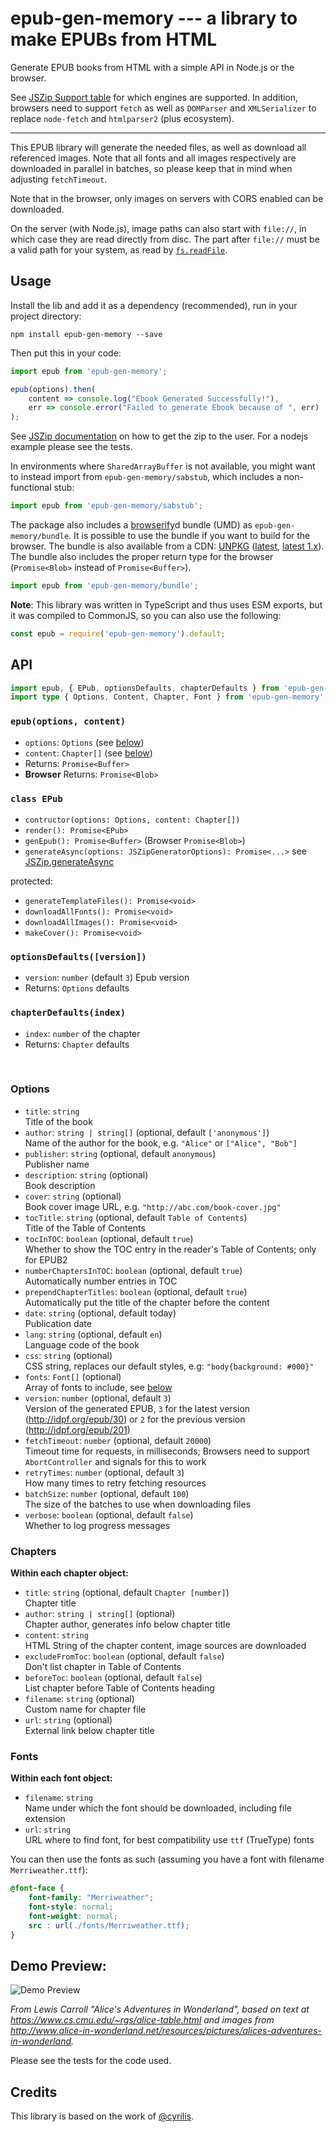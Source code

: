 # epub-gen-memory --- a library to make EPUBs from HTML

Generate EPUB books from HTML with a simple API in Node.js or the browser.

See [JSZip Support table](https://stuk.github.io/jszip/) for which engines are supported. In addition, browsers need to support `fetch` as well as `DOMParser` and `XMLSerializer` to replace `node-fetch` and `htmlparser2` (plus ecosystem).

------

This EPUB library will generate the needed files, as well as download all referenced images. Note that all fonts and all images respectively are downloaded in parallel in batches, so please keep that in mind when adjusting `fetchTimeout`.

Note that in the browser, only images on servers with CORS enabled can be downloaded.

On the server (with Node.js), image paths can also start with `file://`, in which case they are read directly from disc. The part after `file://` must be a valid path for your system, as read by [`fs.readFile`](https://nodejs.org/api/fs.html#fs_file_url_paths).


## Usage

Install the lib and add it as a dependency (recommended), run in your project directory:

```shell
npm install epub-gen-memory --save
```

Then put this in your code:

```js
import epub from 'epub-gen-memory';

epub(options).then(
    content => console.log("Ebook Generated Successfully!"),
    err => console.error("Failed to generate Ebook because of ", err)
);
```

See [JSZip documentation](https://github.com/Stuk/jszip/blob/master/documentation/howto/write_zip.md) on how to get the zip to the user. For a nodejs example please see the tests.

In environments where `SharedArrayBuffer` is not available, you might want to instead import from `epub-gen-memory/sabstub`, which includes a non-functional stub:

```js
import epub from 'epub-gen-memory/sabstub';
```

The package also includes a [browserify](https://www.npmjs.com/package/browserify)d bundle (UMD) as `epub-gen-memory/bundle`. It is possible to use the bundle if you want to build for the browser. The bundle is also available from a CDN: [UNPKG](https://unpkg.com/epub-gen-memory) ([latest](https://unpkg.com/epub-gen-memory), [latest 1.x](https://unpkg.com/epub-gen-memory@^1.0.0)). The bundle also includes the proper return type for the browser (`Promise<Blob>` instead of `Promise<Buffer>`).

```js
import epub from 'epub-gen-memory/bundle';
```

**Note**: This library was written in TypeScript and thus uses ESM exports, but it was compiled to CommonJS, so you can also use the following:

```js
const epub = require('epub-gen-memory').default;
```


## API

```ts
import epub, { EPub, optionsDefaults, chapterDefaults } from 'epub-gen-memory';
import type { Options, Content, Chapter, Font } from 'epub-gen-memory';
```


### `epub(options, content)`

- `options`: `Options` (see [below](#options))
- `content`: `Chapter[]` (see [below](#chapters))
- Returns: `Promise<Buffer>`
- **Browser** Returns: `Promise<Blob>`


### `class EPub`

- `contructor(options: Options, content: Chapter[])`
- `render(): Promise<EPub>`
- `genEpub(): Promise<Buffer>` (Browser `Promise<Blob>`)
- `generateAsync(options: JSZipGeneratorOptions): Promise<...>` see [JSZip.generateAsync](https://stuk.github.io/jszip/documentation/api_jszip/generate_async.html)

protected:
- `generateTemplateFiles(): Promise<void>`
- `downloadAllFonts(): Promise<void>`
- `downloadAllImages(): Promise<void>`
- `makeCover(): Promise<void>`


### `optionsDefaults([version])`

- `version`: `number` (default `3`) Epub version
- Returns: `Options` defaults


### `chapterDefaults(index)`

- `index`: `number` of the chapter
- Returns: `Chapter` defaults

&nbsp;

### Options

- `title`: `string`<br />
    Title of the book
- `author`: `string | string[]` (optional, default `['anonymous']`)<br />
    Name of the author for the book, e.g. `"Alice"` or `["Alice", "Bob"]`
- `publisher`: `string` (optional, default `anonymous`)<br />
    Publisher name
- `description`: `string` (optional)<br />
    Book description
- `cover`: `string` (optional)<br />
    Book cover image URL, e.g. `"http://abc.com/book-cover.jpg"`
- `tocTitle`: `string` (optional, default `Table of Contents`)<br />
    Title of the Table of Contents
- `tocInTOC`: `boolean` (optional, default `true`)<br />
    Whether to show the TOC entry in the reader's Table of Contents; only for EPUB2
- `numberChaptersInTOC`: `boolean` (optional, default `true`)<br />
    Automatically number entries in TOC
- `prependChapterTitles`: `boolean` (optional, default `true`)<br />
    Automatically put the title of the chapter before the content
- `date`: `string` (optional, default today)<br />
    Publication date
- `lang`: `string` (optional, default `en`)<br />
    Language code of the book
- `css`: `string` (optional)<br />
    CSS string, replaces our default styles, e.g: `"body{background: #000}"`
- `fonts`: `Font[]` (optional)<br />
    Array of fonts to include, see [below](#fonts)
- `version`: `number` (optional, default `3`)<br />
    Version of the generated EPUB, `3` for the latest version (http://idpf.org/epub/30) or `2` for the previous version (http://idpf.org/epub/201)
- `fetchTimeout`: `number` (optional, default `20000`)<br />
    Timeout time for requests, in milliseconds; Browsers need to support `AbortController` and signals for this to work
- `retryTimes`: `number` (optional, default `3`)<br />
    How many times to retry fetching resources
- `batchSize`: `number` (optional, default `100`)<br />
    The size of the batches to use when downloading files
- `verbose`: `boolean` (optional, default `false`)<br />
    Whether to log progress messages


### Chapters

**Within each chapter object:**

- `title`: `string` (optional, default `Chapter [number]`)<br />
    Chapter title
- `author`: `string | string[]` (optional)<br />
    Chapter author, generates info below chapter title
- `content`: `string`<br />
    HTML String of the chapter content, image sources are downloaded
- `excludeFromToc`: `boolean` (optional, default `false`)<br />
    Don't list chapter in Table of Contents
- `beforeToc`: `boolean` (optional, default `false`)<br />
    List chapter before Table of Contents heading
- `filename`: `string` (optional)<br />
    Custom name for chapter file
- `url`: `string` (optional)<br />
    External link below chapter title


### Fonts

**Within each font object:**

- `filename`: `string`<br />
    Name under which the font should be downloaded, including file extension
- `url`: `string`<br />
    URL where to find font, for best compatibility use `ttf` (TrueType) fonts


You can then use the fonts as such (assuming you have a font with filename `Merriweather.ttf`):

```css
@font-face {
    font-family: "Merriweather";
    font-style: normal;
    font-weight: normal;
    src : url(./fonts/Merriweather.ttf);
}
```


## Demo Preview:

![Demo Preview](demo_preview.png?raw=true)

_From Lewis Carroll "Alice's Adventures in Wonderland", based on text at https://www.cs.cmu.edu/~rgs/alice-table.html and images from http://www.alice-in-wonderland.net/resources/pictures/alices-adventures-in-wonderland._

Please see the tests for the code used.


## Credits

This library is based on the work of [@cyrilis](https://github.com/cyrilis).
